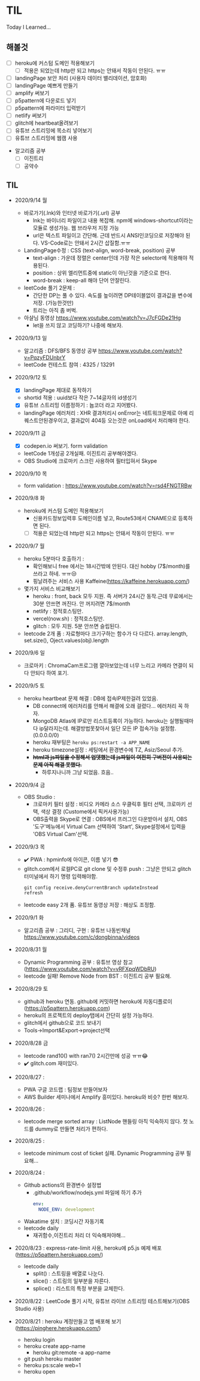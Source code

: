 # TIL
Today I Learned...

## 해볼것
  
  * [ ] heroku에 커스텀 도메인 적용해보기
    * [ ] 적용은 되었는데 http만 되고 https는 안돼서 작동이 안된다. ㅠㅠ  
  * [ ] landingPage 보안 처리 (사용자 데이터 밸리데이션, 암호화)
  * [ ] landingPage 예쁘게 만들기
  * [ ] amplify 써보기
  * [ ] p5pattern에 다운로드 넣기
  * [ ] p5pattern에 파라미터 입력받기
  * [ ] netlify 써보기
  * [ ] glitch에 heartbeat올려보기
  * [ ] 유튜브 스트리밍에 목소리 넣어보기
  * [ ] 유튜브 스트리밍에 웹캠 사용
  * 알고리즘 공부
    * [ ] 이진트리
    * [ ] 공약수
    
## TIL
* 2020/9/14 월
  * 바로가기(.lnk)와 인터넷 바로가기(.url) 공부
    * lnk는 바이너리 파일이고 내용 복잡해. npm에 windows-shortcut이라는 모듈로 생성가능. 웹 브라우저 지정 가능
    * url은 텍스트 파일이고 간단해. 근데 반드시 ANSI인코딩으로 저장해야 된다. VS-Code로는 안돼서 2시간 삽질함.ㅠㅠ
  * LandingPage수정 : CSS (text-align, word-break, position) 공부
    * text-align : 가운데 정렬은 center인데 가장 작은 selector에 적용해야 적용된다.
    * position : 상위 엘리먼트중에 static이 아닌것을 기준으로 한다.
    * word-break : keep-all 해야 단어 안잘린다.
  * leetCode 풀기 2문제 :
    * 간단한 DP는 풀 수 있다. 속도를 높이려면 DP테이블없이 결과값을 변수에 저장. (가능한것만)
    * 트리는 아직 좀 버벅.
  * 아샬님 동영상 https://www.youtube.com/watch?v=J7cFGDe21Hg
    * let을 쓰지 않고 코딩하기? 나중에 해보자.
    
* 2020/9/13 일
  * 알고리즘 : DFS/BFS 동영상 공부 https://www.youtube.com/watch?v=PqzyFDUnbrY
  * leetCode 컨테스트 참여 : 4325 / 13291
  
* 2020/9/12 토
  * [x] landingPage 제대로 동작하기
  * shortid 적용 : uuid보다 작은 7~14글자의 id생성기  
  * [x] 유튜브 스트리밍 이름정하기 : 늅코더 라고 지어봤다.
  * landingPage 에러처리 : XHR 결과처리시 onError는 네트워크문제로 아예 리퀘스트안된경우이고, 결과값이 404등 오는것은 onLoad에서 처리해야 한다.
  
* 2020/9/11 금
  * [x] codepen.io 써보기. form validation
  * leetCode 1개성공 2개실패. 이진트리 공부해야겠다.
  * OBS Studio에 크로마키 스크린 사용하여 필터입혀서 Skype

* 2020/9/10 목
  * form validation : https://www.youtube.com/watch?v=rsd4FNGTRBw
  
* 2020/9/8 화
  * heroku에 커스텀 도메인 적용해보기
    * 신용카드정보입력후 도메인이름 넣고, Route53에서 CNAME으로 등록하면 된다.
    * [ ] 적용은 되었는데 http만 되고 https는 안돼서 작동이 안된다. ㅠㅠ
    
* 2020/9/7 월
  * heroku 5분마다 호출하기 : 
    * 확인해보니 free 에서는 18시간밖에 안된다. 대신 hobby (7$/month)를 쓰라고 하네. ㅠㅠ😒
    * 핑날려주는 서비스 사용 Kaffeine(https://kaffeine.herokuapp.com/)
  * 몇가지 서비스 비교해보기
    * heroku : front, back 모두 지원. 즉 서버가 24시간 동작.근데 무료에서는 30분 안쓰면 꺼진다. 안 꺼지려면 7$/month
    * netlify : 정적호스팅만. 
    * vercel(now.sh) : 정적호스팅만.
    * glitch : 모두 지원. 5분 안쓰면 슬립된다.
  * leetcode 2개 품 : 자료형마다 크기구하는 함수가 다 다르다. array.length, set.size(), Oject.values(obj).length 
  
* 2020/9/6 일
  * 크로마키 : ChromaCam프로그램 깔아보았는데 너무 느리고 카메라 연결이 되다 안되다 하여 포기.
  
* 2020/9/5 토
  * heroku heartbeat 문제 해결 : DB에 접속IP제한걸려 있었음.
    * DB connect에 에러처리를 안해서 해결에 오래 걸렸다... 에러처리 꼭 하자.
    * MongoDB Atlas에 IP로만 리스트등록이 가능하다. heroku는 실행될때마다 ip달라지는데. 해결방법못찾아서 일단 모든 IP 접속가능 설정함. (0.0.0.0/0)
    * heroku 재부팅은
      ``` heroku ps:restart -a APP_NAME ```
    * heroku timezone설정 : 세팅에서 환경변수에 TZ, Asiz/Seoul 추가.
    * ~~**html과 js파일을 수정해서 업뎃했는데 js파일이 여전히 구버전이 사용되는 문제 아직 해결 못했다.**~~
      * 하루지나니까 그냥 되었음. 흐음..
      
* 2020/9/4 금
  * OBS Studio : 
    * 크로마키 필터 설정 : 비디오 카메라 소스 우클릭후 필터 선택, 크로마키 선택, 색상 결정 (Custome에서 픽커사용가능)
    * OBS출력을 Skype로 연결 : OBS에서 프러그인 다운받아서 설치, OBS '도구'메뉴에서 Virtual Cam 선택하여 'Start', Skype설정에서 입력을 'OBS Virtual Cam'선택.
    
* 2020/9/3 목
  * :heavy_check_mark:  PWA : hpminfo에 아이콘, 이름 넣기 😎
  * glitch.com에서 로컬PC로 git clone 및 수정후 push : 그냥은 안되고 glitch 터미널에서 하기 명령 입력해야함.
    ```
    git config receive.denyCurrentBranch updateInstead
    refresh
    ```
  * leetcode easy 2개 품. 유튜브 동영상 저장 : 해상도 조정함.

* 2020/9/1  화
  * 알고리즘 공부 : 그리디, 구현 : 유튜브 나동빈채널 https://www.youtube.com/c/dongbinna/videos
  
* 2020/8/31 월
  * Dynamic Programming 공부 : 유튜브 영상 참고 (https://www.youtube.com/watch?v=vRFXpqWDbRU)
  * leetcode 실패! Remove Node from BST : 이진트리 공부 필요해.
  
* 2020/8/29 토
  * github과 heroku 연동. github에 커밋하면 heroku에 자동디플로이 (https://p5pattern.herokuapp.com)
   * heroku의 프로젝트의 deploy탭에서 간단히 설정 가능하다.
  * glitch에서 github으로 코드 보내기 
   * Tools->Import&Export->project선택
   
* 2020/8/28 금
  * leetcode rand10() with ran7() 2시간만에 성공 ㅠㅠ😂
  * :heavy_check_mark: glitch.com 재미있다. 
  
* 2020/8/27 :
  * PWA 구글 코드랩 : 팀정보 만들어보자
  * AWS Builder 세미나에서 Amplify 흥미있다. heroku와 비슷? 한번 해보자.
  
* 2020/8/26 :
  * leetcode merge sorted array : ListNode 핸들링 아직 익숙하지 않다. 첫 노드를 dummy로 만들면 처리가 편하다.
  
* 2020/8/25 :
  * leetcode minimum cost of ticket 실패. Dynamic Programming 공부 필요해...
  
* 2020/8/24 : 
  * Github actions의 환경변수 설정법
    * .github/workflow/nodejs.yml 파일에 하기 추가
      ```yml
      env:
        NODE_ENV: development
      ```
  * Wakatime 설치 : 코딩시간 자동기록
  * leetcode daily
    * 재귀함수,이진트리 처리 더 익숙해져야해...
* 2020/8/23 : express-rate-limit 사용, heroku에 p5.js 예제 배포 (https://p5pattern.herokuapp.com/)
  * leetcode daily 
    * split() : 스트링을 배열로 나눈다.
    * slice() : 스트링의 일부분을 자른다.
    * splice() : 리스트의 특정 부분을 교체한다.
* 2020/8/22 : LeetCode 풀기 시작, 유튜브 라이브 스트리밍 테스트해보기(OBS Studio 사용)
* 2020/8/21 : heroku 계정만들고 앱 배포해 보기 (https://pinghere.herokuapp.com/)
  * heroku login
  * heroku create app-name
    * heroku git:remote -a app-name
  * git push heroku master
  * heroku ps:scale web=1
  * heroku open
